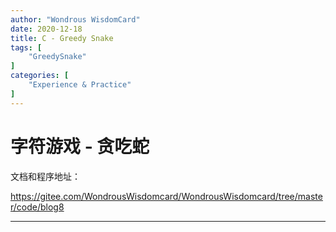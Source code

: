 ```yaml
---
author: "Wondrous WisdomCard"
date: 2020-12-18
title: C - Greedy Snake
tags: [  
    "GreedySnake"
]
categories: [
    "Experience & Practice"
]
---
```


# 字符游戏 - 贪吃蛇

文档和程序地址：

https://gitee.com/WondrousWisdomcard/WondrousWisdomcard/tree/master/code/blog8

---





